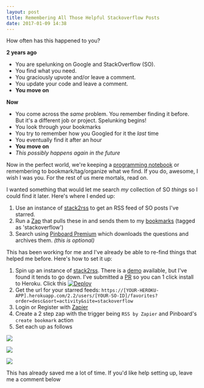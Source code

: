 ```yaml
---
layout: post
title: Remembering All Those Helpful Stackoverflow Posts
date: 2017-01-09 14:38
---
```


How often has this happened to you?

**2 years ago**

* You are spelunking on Google and StackOverflow (SO). 
* You find what you need. 
* You graciously upvote and/or leave a comment. 
* You update your code and leave a comment. 
* **You move on**

**Now**

* You come across the *same* problem. You remember finding it before. But it's a different job or project. Spelunking begins!
* You look through your bookmarks
* You try to remember how you Googled for it the *last* time
* You eventually find it after an hour
* **You move on**
* *This possibly happens again in the future*

Now in the perfect world, we're keeping a [programming notebook](https://geo.itunes.apple.com/app/quiver-programmers-notebook/id866773894?at=11laRZ&ct=afp15&ls=1&mt=12 "programming notebook") or remembering to bookmark/tag/organize what we find. If you do, awesome, I wish I was you. For the rest of us mere mortals, read on.

I wanted something that would let me search *my* collection of SO *things* so I could find it later. Here's where I ended up:

1. Use an instance of [stack2rss](stack2rss "stack2rss") to get an RSS feed of SO posts I've starred. 
2. Run a [Zap](https://zapier.com/ "Zap") that pulls these in and sends them to my [bookmarks](https://pinboard.in/u:broderboy/t:stackoverflow/ "bookmarks") (tagged as 'stackoverflow')
3. Search using [Pinboard Premium](https://pinboard.in/upgrade/ "Pinboard Premium") which downloads the questions and archives them. *(this is optional)*

This has been working for me and I've already be able to re-find things that helped me before. Here's how to set it up:

1. Spin up an instance of [stack2rss](https://github.com/nathan-osman/stack2rss "stack2rss"). There is a [demo](http://stack2rss.quickmediasolutions.com/ "demo") available, but I've found it tends to go down. I've submitted a [PR](https://github.com/nathan-osman/stack2rss/pull/3 "PR") so you can 1 click install to Heroku. Click this [![Deploy](https://www.herokucdn.com/deploy/button.svg)](https://heroku.com/deploy?template=https://github.com/nathan-osman/stack2rss/)
2. Get the url for your starred feeds: ```https://[YOUR-HEROKU-APP].herokuapp.com/2.2/users/[YOUR-SO-ID]/favorites?order=desc&sort=activity&site=stackoverflow```
3. Login or Register with [Zapier](https://zapier.com/ "Zapier")
4. Create a 2 step zap with the trigger being ```RSS by Zapier``` and Pinboard's ```create bookmark``` action
5. Set each up as follows 

![](https://c5.staticflickr.com/1/622/32066204692_74e32cdde5_z.jpg)

![](https://c1.staticflickr.com/1/515/32066204992_a2aa11295d_z.jpg)

![](https://c5.staticflickr.com/1/571/32176780436_a1fec1e26d_z.jpg)

This has already saved me a lot of time. If you'd like help setting up, leave me a comment below